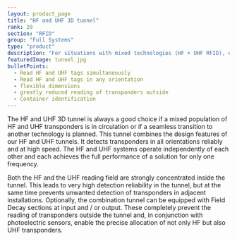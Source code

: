 ```yaml
---
layout: product_page
title: "HF and UHF 3D tunnel"
rank: 20
section: "RFID"
group: "Full Systems"
type: "product"
description: "For situations with mixed technologies (HF + UHF RFID), eg. in Laundry systems, this tunnel can read it all."
featuredImage: tunnel.jpg
bulletPoints:
  - Read HF and UHF tags simultaneously
  - Read HF and UHF tags in any orientation
  - flexible dimensions
  - greatly reduced reading of transponders outside
  - Container identification
---
```

The HF and UHF 3D tunnel is always a good choice if a mixed population of HF and UHF transponders is in circulation or if a seamless transition to another technology is planned.
This tunnel combines the design features of our HF and UHF tunnels. It detects transponders in all orientations reliably and at high speed.
The HF and UHF systems operate independently of each other and each achieves the full performance of a solution for only one frequency.

Both the HF and the UHF reading field are strongly concentrated inside the tunnel. This leads to very high detection reliability in the tunnel, but at the same time prevents unwanted detection of transponders in adjacent installations.
Optionally, the combination tunnel can be equipped with Field Decay sections at input and / or output.
These completely prevent the reading of transponders outside the tunnel and, in conjunction with photoelectric sensors, enable the precise allocation of not only HF but also UHF transponders.
